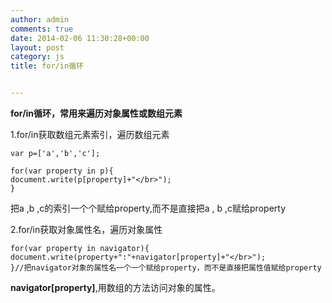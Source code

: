 ```yaml
---
author: admin
comments: true
date: 2014-02-06 11:30:28+00:00
layout: post
category: js
title: for/in循环


---
```


**for/in循环，常用来遍历对象属性或数组元素**
  

1.for/in获取数组元素索引，遍历数组元素

    var p=['a','b','c'];
    
    for(var property in p){
    document.write(p[property]+"</br>");
    }
    
把a ,b ,c的索引一个个赋给property,而不是直接把a , b ,c赋给property


2.for/in获取对象属性名，遍历对象属性

    for(var property in navigator){
    document.write(property+":"+navigator[property]+"</br>");
    }//把navigator对象的属性名一个一个赋给property，而不是直接把属性值赋给property

**navigator[property]**,用数组的方法访问对象的属性。
